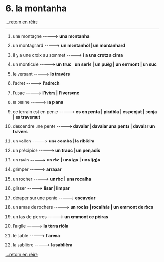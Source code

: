 # 6. la montanha

[...retorn en rèire](../sommaire.md)

---

1. une montagne -----> **una montanha**

2. un montagnard -----> **un montanhòl | un montanhard**

3. il y a une croix au sommet -----> **i a una crotz a cima**

4. un monticule -----> **un truc | un serle | un puèg | un emmont | un suc**

5. le versant -----> **lo travèrs**

6. l’adret -----> **l’adrech**

7. l’ubac -----> **l’ivèrs | l’iversenc**

8. la plaine -----> **la plana**

9. ce terrain est en pente -----> **es en penta | pindòla | es penjut | penja | es traversut**

10. descendre une pente -----> **davalar | davalar una penta | davalar un travèrs**

11. un vallon -----> **una comba | la ribièira**

12. un précipice -----> **un trauc | un  penjadís**

13. un ravin -----> **un rèc | una iga | una i(g)a**

14. grimper -----> **arrapar**

15. un rocher -----> **un ròc | una rocalha**

16. glisser -----> **lisar | limpar**

17. déraper sur une pente -----> **escavelar**

18. un amas de rochers -----> **un rocàs | rocalhàs | un emmont de ròcs**

19. un tas de pierres -----> **un emmont de pèiras**

20. l’argile -----> **la tèrra riòla**

21. le sable -----> **l’arena**

22. la sablière -----> **la sablièra**

[...retorn en rèire](../sommaire.md)
